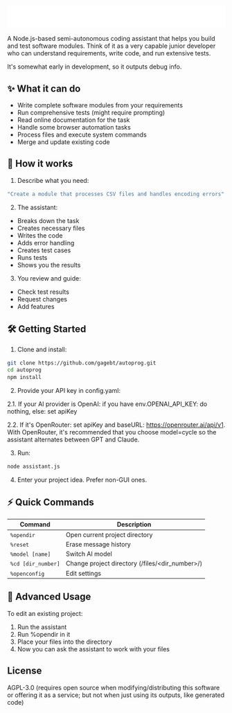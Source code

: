 <div align="center">
  <img src="header.svg" alt="Yet Another Programming Assistant" />
</div>

A Node.js-based semi-autonomous coding assistant that helps you build and test software modules. Think of it as a very capable junior developer who can understand requirements, write code, and run extensive tests.

It's somewhat early in development, so it outputs debug info.

## ✨ What it can do

- Write complete software modules from your requirements
- Run comprehensive tests (might require prompting)
- Read online documentation for the task
- Handle some browser automation tasks
- Process files and execute system commands
- Merge and update existing code

## 🤖 How it works

1. Describe what you need:
```bash
"Create a module that processes CSV files and handles encoding errors"
```

2. The assistant:
- Breaks down the task
- Creates necessary files
- Writes the code
- Adds error handling
- Creates test cases
- Runs tests
- Shows you the results

3. You review and guide:
- Check test results
- Request changes
- Add features

## 🛠️ Getting Started

1. Clone and install:
```bash
git clone https://github.com/gagebt/autoprog.git
cd autoprog
npm install
```

2. Provide your API key in config.yaml:

2.1. If your AI provider is OpenAI: if you have env.OPENAI_API_KEY: do nothing, else: set apiKey

2.2. If it's OpenRouter: set apiKey and baseURL: https://openrouter.ai/api/v1. With OpenRouter, it's recommended that you choose model=cycle so the assistant alternates between GPT and Claude.

3. Run:
```bash
node assistant.js
```

4. Enter your project idea. Prefer non-GUI ones.

## ⚡ Quick Commands

| Command | Description |
|---------|-------------|
| `%opendir` | Open current project directory |
| `%reset` | Erase message history |
| `%model [name]` | Switch AI model |
| `%cd [dir_number]` | Change project directory (/files/<dir_number>/) |
| `%openconfig` | Edit settings |

## 🔧 Advanced Usage

To edit an existing project:
1. Run the assistant
2. Run %opendir in it
3. Place your files into the directory
4. Now you can ask the assistant to work with your files

## License

AGPL-3.0 (requires open source when modifying/distributing this software or offering it as a service; but not when just using its outputs, like generated code)
